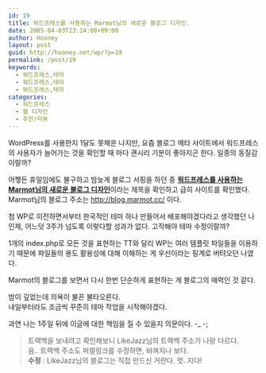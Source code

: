 ```yaml
---
id: 19
title: 워드프레스를 사용하는 Marmot님의 새로운 블로그 디자인.
date: 2005-04-03T23:14:08+09:00
author: Hooney
layout: post
guid: http://hooney.net/wp/?p=19
permalink: /post/19
keywords:
  - 워드프레스,테마
  - 워드프레스,테마
  - 워드프레스,테마
categories:
  - 워드프레스
  - 웹 디자인
  - 추천/리뷰
---
```

WordPress를 사용한지 1달도 못채운 나지만, 요즘 블로그 메타 사이트에서 워드프레스의 사용자가 늘어가는 것을 확인할 때 마다 괜시리 기분이 좋아지곤 한다. 일종의 동질감이랄까? 

어쨓든 휴일임에도 불구하고 밤늦게 블로그 서핑을 하던 중 [**워드프레스를 사용하는 Marmot님의 새로운 블로그 디자인**](http://www.likejazz.com/29658.html)이라는 제목을 확인하고 급히 사이트를 확인했다.  
Marmot님의 블로그 주소는 http://blog.marmot.cc/ 이다.

첨 WP로 이전하면서부터 한국적인 테마 하나 만들어서 배포해야겠다라고 생각했던 나인제, 어느덧 3주가 넘도록 이렇다할 성과가 없다. 고작해야 테마 수정이랄까?

1개의 index.php로 모든 것을 표현하는 TT와 달리 WP는 여러 템플릿 파일들을 이용하기 때문에 파일들의 용도 활용성에 대해 이해하는 게 우선이라는 핑계로 버텨오던 나였다.

Marmot의 블로그를 보면서 다시 한번 단순하게 표현하는 게 블로그의 매력인 것 같다.

밤이 깊었는데 의욕이 불끈 불타오른다.  
내일부터라도 조금씩 꾸준히 테마 작업을 시작해야겠다.

과연 나는 1주일 뒤에 이글에 대한 책임을 질 수 있을지 의문이다. -_ -;

> 트랙백을 보내려고 확인해보니 LikeJazz님의 트랙백 주소가 나랑 다르다.  
> 음.. 트랙백 주소도 퍼멀링크를 수정하면, 바껴지나 보다.  
> **수정** : LikeJazz님의 블로그는 직접 만드신 거란다. 멋..지다!